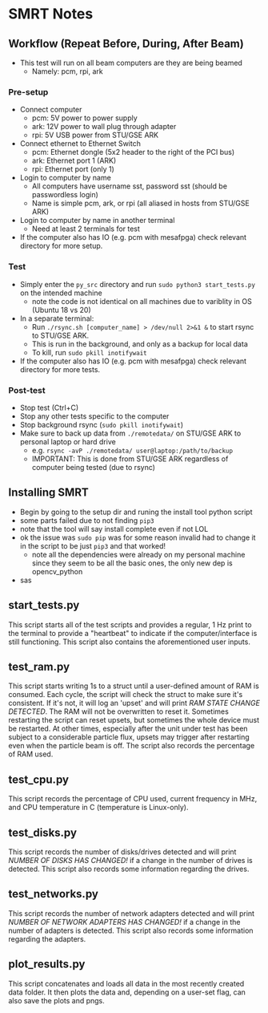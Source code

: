 # SMRT Notes

## Workflow (Repeat Before, During, After Beam)

- This test will run on all beam computers are they are being beamed
  - Namely: pcm, rpi, ark

### Pre-setup
- Connect computer
  - pcm: 5V power to power supply
  - ark: 12V power to wall plug through adapter
  - rpi: 5V USB power from STU/GSE ARK
- Connect ethernet to Ethernet Switch
  - pcm: Ethernet dongle (5x2 header to the right of the PCI bus)
  - ark: Ethernet port 1 (ARK)
  - rpi: Ethernet port (only 1)
- Login to computer by name
  - All computers have username sst, password sst (should be passwordless login)
  - Name is simple pcm, ark, or rpi (all aliased in hosts from STU/GSE ARK)
- Login to computer by name in another terminal
  - Need at least 2 terminals for test
- If the computer also has IO (e.g. pcm with mesafpga) check relevant directory for more setup.

### Test
- Simply enter the `py_src` directory and run `sudo python3 start_tests.py` on the intended machine
  - note the code is not identical on all machines due to variblity in OS (Ubuntu 18 vs 20)
- In a separate terminal:
  - Run `./rsync.sh [computer_name] > /dev/null 2>&1 &` to start rsync to STU/GSE ARK.
  - This is run in the background, and only as a backup for local data
  - To kill, run `sudo pkill inotifywait`
- If the computer also has IO (e.g. pcm with mesafpga) check relevant directory for more tests.

### Post-test
- Stop test (Ctrl+C)
- Stop any other tests specific to the computer
- Stop background rsync (`sudo pkill inotifywait`)
- Make sure to back up data from `./remotedata/` on STU/GSE ARK to personal laptop or hard drive
  - e.g. `rsync -avP ./remotedata/ user@laptop:/path/to/backup`
  - IMPORTANT: This is done from STU/GSE ARK regardless of computer being tested (due to rsync)

## Installing SMRT

- Begin by going to the setup dir and runing the install tool python script
- some parts failed due to not finding `pip3`
- note that the tool will say install complete even if not LOL
- ok the issue was `sudo pip` was for some reason invalid had to change it in the script to be just `pip3` and that worked!
  - note all the dependencies were already on my personal machine since they seem to be all the basic ones, the only new dep is opencv_python
- sas

## start_tests.py

This script starts all of the test scripts and provides a regular, 1 Hz print to the terminal to provide a "heartbeat" to indicate if the computer/interface is still functioning. This script also contains the aforementioned user inputs.

## test_ram.py

This script starts writing 1s to a struct until a user-defined amount of RAM is consumed. Each cycle, the script will check the struct to make sure it's consistent. If it's not, it will log an 'upset' and will print _RAM STATE CHANGE DETECTED_. The RAM will not be overwritten to reset it. Sometimes restarting the script can reset upsets, but sometimes the whole device must be restarted. At other times, especially after the unit under test has been subject to a considerable particle flux, upsets may trigger after restarting even when the particle beam is off. The script also records the percentage of RAM used.

## test_cpu.py

This script records the percentage of CPU used, current frequency in MHz, and CPU temperature in C (temperature is Linux-only).

## test_disks.py

This script records the number of disks/drives detected and will print _NUMBER OF DISKS HAS CHANGED!_ if a change in the number of drives is detected. This script also records some information regarding the drives.

## test_networks.py

This script records the number of network adapters detected and will print _NUMBER OF NETWORK ADAPTERS HAS CHANGED!_ if a change in the number of adapters is detected. This script also records some information regarding the adapters.

## plot_results.py

This script concatenates and loads all data in the most recently created data folder. It then plots the data and, depending on a user-set flag, can also save the plots and pngs.

